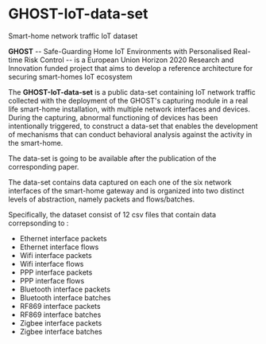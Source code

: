 # GHOST-IoT-data-set
Smart-home network traffic IoT dataset

**GHOST** -- Safe-Guarding Home IoT Environments with Personalised Real-time Risk Control -- is a European Union Horizon 2020 Research and Innovation funded project that aims to develop a reference architecture for securing smart-homes IoT ecosystem

 The **GHOST-IoT-data-set** is a public data-set containing IoT network traffic collected with the deployment of the GHOST's capturing module in a real life smart-home installation, with multiple network interfaces and devices. During the capturing, abnormal functioning of devices has been intentionally triggered, to construct a data-set that enables the development of mechanisms that can conduct behavioral analysis against the activity in the smart-home.

 The data-set is going to be available after the publication of the corresponding paper.

The data-set contains data captured on each one of the six network interfaces of the smart-home gateway and is organized into two distinct levels of abstraction, namely packets and flows/batches. 

Specifically, the dataset consist of 12 csv files that contain data correpsonding to :

- Ethernet interface packets
- Ethernet interface flows
- Wifi interface packets
- Wifi interface flows
- PPP interface packets
- PPP interface flows
- Bluetooth interface packets
- Bluetooth interface batches
- RF869 interface packets
- RF869 interface batches
- Zigbee interface packets
- Zigbee interface batches